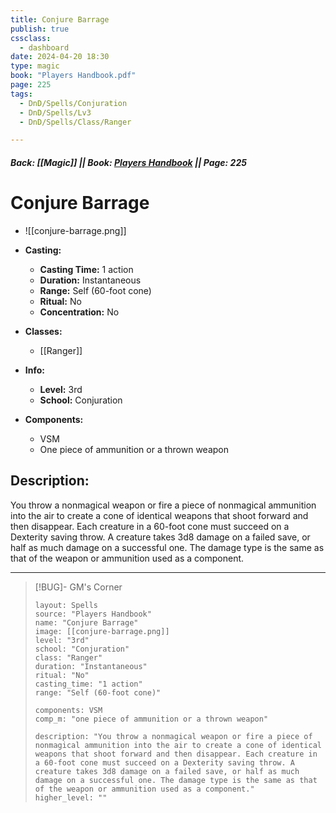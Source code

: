 ```yaml
---
title: Conjure Barrage
publish: true
cssclass:
  - dashboard
date: 2024-04-20 18:30
type: magic
book: "Players Handbook.pdf"
page: 225
tags:
  - DnD/Spells/Conjuration
  - DnD/Spells/Lv3
  - DnD/Spells/Class/Ranger

---
```


##### Back: [[Magic]] || Book: [Players Handbook](https://drive.google.com/drive/folders/1O5bhpYizcIT5xxAoLOuzCRht_PVS7VSG?usp=sharing) || Page: 225

# Conjure Barrage
- ![[conjure-barrage.png]]
- **Casting:**
    - **Casting Time:** 1 action
    - **Duration:** Instantaneous
    - **Range:** Self (60-foot cone)
    - **Ritual:** No
    - **Concentration:** No
- **Classes:**
    - [[Ranger]]

- **Info:**
    - **Level:** 3rd
    - **School:** Conjuration
- **Components:**
    - VSM
    - One piece of ammunition or a thrown weapon

## Description:
You throw a nonmagical weapon or fire a piece of nonmagical ammunition into the air to create a cone of identical weapons that shoot forward and then disappear. Each creature in a 60-foot cone must succeed on a Dexterity saving throw. A creature takes 3d8 damage on a failed save, or half as much damage on a successful one. The damage type is the same as that of the weapon or ammunition used as a component.



---

> [!BUG]- GM's Corner
>
> ```statblock
> layout: Spells
> source: "Players Handbook"
> name: "Conjure Barrage"
> image: [[conjure-barrage.png]]
> level: "3rd"
> school: "Conjuration"
> class: "Ranger"
> duration: "Instantaneous"
> ritual: "No"
> casting_time: "1 action"
> range: "Self (60-foot cone)"
>
> components: VSM
> comp_m: "one piece of ammunition or a thrown weapon"
>
> description: "You throw a nonmagical weapon or fire a piece of nonmagical ammunition into the air to create a cone of identical weapons that shoot forward and then disappear. Each creature in a 60-foot cone must succeed on a Dexterity saving throw. A creature takes 3d8 damage on a failed save, or half as much damage on a successful one. The damage type is the same as that of the weapon or ammunition used as a component."
> higher_level: ""
> ```
